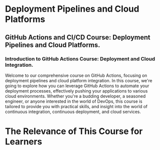 # Deployment Pipelines and Cloud Platforms

## GitHub Actions and CI/CD Course: Deployment Pipelines and Cloud Platforms.

### Introduction to GitHub Actions Course: Deployment and Cloud Integration.


Welcome to our comprehensive course on GitHub Actions, focusing on deployment pipelines and cloud platform integration. In this course, we're going to explore how you can leverage GitHub Actions to automate your deployment processes, effectively pushing your applications to various cloud environments. Whether you're a budding developer, a seasoned engineer, or anyone interested in the world of DevOps, this course is tailored to provide you with practical skills, and insight into the world of continuous integration, continuous deployment, and cloud services.


# The Relevance of This Course for Learners